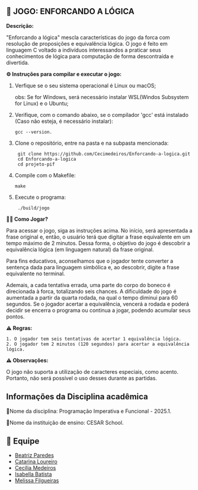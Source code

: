 ## 🧠 JOGO: ENFORCANDO A LÓGICA

**Descrição:**

 "Enforcando a lógica" mescla características do jogo da forca com resolução de proposições e equivalência lógica. O jogo é feito em linguagem C voltado a indivíduos interessandos a praticar seus conhecimentos de lógica para computação de forma descontraída e divertida.

**⚙️ Instruções para compilar e executar o jogo:**

   1. Verfique se o seu sistema operacional é Linux ou macOS;
      
      obs: Se for Windows, será necessário instalar WSL(Windos Subsystem for Linux) e o Ubuntu;

   2. Verifique, com o comando abaixo, se o compilador 'gcc' está instalado (Caso não esteja, é necessário instalar):

          gcc --version.

   3. Clone o repositório, entre na pasta e na subpasta mencionada:

           git clone https://github.com/Cecimedeiros/Enforcando-a-logica.git
           cd Enforcando-a-logica
           cd projeto-pif

   4. Compile com o Makefile:
          
          make

   5. Execute o programa:

           ./build/jogo

**👩‍💻 Como Jogar?**

  Para acessar o jogo, siga as instruções acima. No início, será apresentada a frase original e, então, o usuário terá que digitar a frase equivalente em um tempo máximo de 2 minutos. Dessa forma, o objetivo do jogo é descobrir a equivalência lógica (em linguagem natural) da frase original.

  Para fins educativos, aconselhamos que o jogador tente converter a sentença dada para linguagem simbólica e, ao descobrir, digite a frase equivalente no terminal.
   
  Ademais, a cada tentativa errada, uma parte do corpo do boneco é direcionada à forca, totalizando seis chances. A dificuldade do jogo é aumentada a partir da quarta rodada, na qual o tempo diminui para 60 segundos. Se o jogador acertar a equivalência, vencerá a rodada e poderá decidir se encerra o programa ou continua a jogar, podendo acumular seus pontos.

**⚠️ Regras:**

    1. O jogador tem seis tentativas de acertar 1 equivalência lógica.
    2. O jogador tem 2 minutos (120 segundos) para acertar a equivalência lógica.

**⚠️ Observações:**

  O jogo não suporta a utilização de caracteres especiais, como acento. Portanto, não será possível o uso desses durante as partidas.
            
## Informações da Disciplina acadêmica

🔹Nome da disciplina: Programação Imperativa e Funcional - 2025.1.

🔹Nome da instituição de ensino: CESAR School.

## 👥 Equipe
- [Beatriz Paredes](https://github.com/BeatrizParedes)
- [Catarina Loureiro](https://github.com/Catarina-loureiro)
- [Cecília Medeiros](https://github.com/Cecimedeiros)
- [Isabella Batista](https://github.com/BatistaIsabella)
- [Melissa Filgueiras](https://github.com/mweliss)
